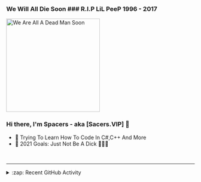 ### We Will All Die Soon ### R.I.P LiL PeeP 1996 - 2017

<img src="https://i.imgur.com/CTb98uK.gif" alt="We Are All A Dead Man Soon" width="250" />

### Hi there, I'm Spacers - aka [Sacers.VIP] 👋

- 🔭 Trying To Learn How To Code In C#,C++ And More 
- 🥅 2021 Goals: Just Not Be A Dick 🤣🤣🤣

<br />

---

<details>
  <summary>:zap: Recent GitHub Activity</summary>
  
<!--START_SECTION:activity-->
- 1# - Blaze's Mod
- 2# - FireGuard Discord Bot
- 3# - Fusion Client
<!--END_SECTION:activity-->

</details>

